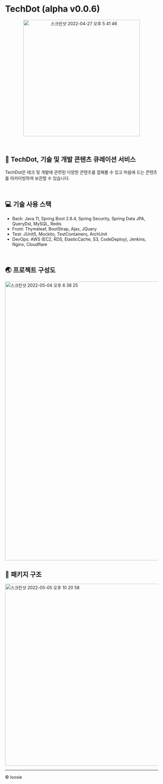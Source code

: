 # TechDot (alpha v0.0.6)

<p align="center"><img width="384" alt="스크린샷 2022-04-27 오후 5 41 46" src="https://user-images.githubusercontent.com/54282927/165478492-ffe7103f-67fd-42c0-8924-4290b62e67f4.png"></p>

<br>

## 👋 TechDot, 기술 및 개발 콘텐츠 큐레이션 서비스
TechDot은 테크 및 개발에 관련된 다양한 콘텐츠를 접해볼 수 있고 마음에 드는 콘텐츠를 아카이빙하여 보관할 수 있습니다.

<br>

## 💻 기술 사용 스택
- Back: Java 11, Spring Boot 2.6.4, Spring Security, Spring Data JPA, QueryDsl, MySQL, Redis
- Front: Thymeleaf, BootStrap, Ajax, JQuery
- Test: JUnit5, Mockito, TestContainers, ArchUnit
- DevOps: AWS (EC2, RDS, ElasticCache, S3, CodeDeploy), Jenkins, Nginx, Cloudflare

<br>

## 🌏 프로젝트 구성도
<img width="920" alt="스크린샷 2022-05-04 오후 6 38 25" src="https://user-images.githubusercontent.com/54282927/166657339-edc91719-7334-488a-9f26-86253f3c5fab.png">


<br>

## 🔗 패키지 구조
<img width="600" alt="스크린샷 2022-05-05 오후 10 20 58" src="https://user-images.githubusercontent.com/54282927/166931818-2c60e0f5-2972-463f-9a4b-d7fc050ca369.png">



---
© loosie
